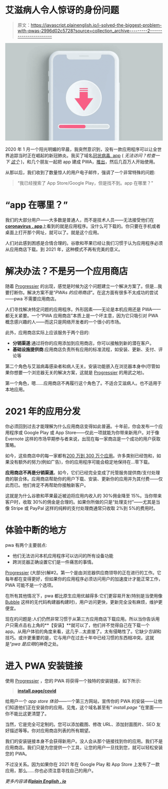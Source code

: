 # 艾滋病人令人惊讶的身份问题

> 原文：<https://javascript.plainenglish.io/i-solved-the-biggest-problem-with-pwas-2996d02c5728?source=collection_archive---------2----------------------->

![](img/8bd98fd6a12c69a0b6aa52fec88ae65d.png)

2020 年 1 月一个阳光明媚的早晨，我突然意识到，没有一款应用程序可以让全世界追踪当时正在崛起的新冠肺炎。我买了域名[冠状病毒. app](https://coronavirus.app) ( *无法访问？检查一下* [*这个*](https://progressier.notion.site/Why-can-t-I-access-coronavirus-app-859a165044e4474d8191a5ab1dd23c7f) )，和几个朋友一起把 app 建成 PWA，[推出](/building-a-pwa-was-our-best-idea-ever-b7b233726b41?source=friends_link&sk=e197dc9a0d5c94fc10576835eb089936)，然后几百万人开始使用。

从那以后，我们收到了数量惊人的用户电子邮件，强调了一个非常特殊的问题:

> “我已经搜索了 App Store/Google Play，但是找不到。app 在哪里？"

# “app 在哪里？”

我们的大部分用户——大多数是普通人，而不是技术人员——无法接受他们在[**coronavirus . app**](https://coronavirus.app)上看到的就是应用程序。没什么可下载的。你只要在手机或者桌面上打开那个网址，就可以了。就是这个应用。

人们对此感到困惑是合情合理的。谷歌和苹果已经让我们习惯于认为应用程序必须从应用商店下载。到 2021 年，这种模式不再有完美的意义。

# 解决办法？不是另一个应用商店

随着 [Progressier](https://progressier.com) 的出现，感觉是时候为这个问题建立一个解决方案了。但是…我要打断你。解决方案不是“*PWAs 的应用商店*”。在这方面有很多不太成功的尝试——pwa 不需要应用商店。

人们寻找解决特定问题的应用程序。外形因素——无论是本机应用还是 PWA——都无关紧要。一个“PWA 应用商店”本质上是一个坏主意，因为它只吸引对 PWA 概念感兴趣的人——而这只是网络开发者的一个很小的市场。

此外，应用商店实际上应该服务于两个目的:

*   **分销渠道**:通过将你的应用添加到应用商店，你可以接触到新的潜在客户。
*   **基础设施提供商**:应用商店负责所有应用的标准流程，如安装、更新、支付、评论等

第二个角色与艾滋病毒感染者和病人无关。安装功能嵌入在浏览器本身中(尽管如果你想要一个浏览器无关的解决方案，这就是 [Progressier](https://progressier.com) 的用武之地)。

第一个角色，嗯……应用商店不再履行这个角色了。不适合艾滋病人。也不适用于本地应用。

# 2021 年的应用分发

你必须回到过去才能理解为什么应用商店变得如此普遍。十年前，你会发布一个应用程序或 Google Play 或 App Store——仅此一项就能为你带来新用户。对于像 Evernote 这样的市场早期参与者来说，出现在每一家商店是一个成功的用户获取策略。

如今，这些商店中的每一家都有[200 万到 300 万个应用](https://www.statista.com/statistics/276623/number-of-apps-available-in-leading-app-stores/)。许多类别已经饱和，如果没有额外的努力(例如广告)，你的应用程序可能会稳定地保持在…零下载。

**应用商店不再是分销渠道**。如今，它们已经完全变成了托管服务提供商/支付处理商的联合体。应用商店帮助你的用户下载、安装、更新你的应用并为其付费——仅此而已。他们肯定不再帮助你接触新客户。

这就是为什么谷歌和苹果最近被迫将应用内收入的 30%佣金降至 15%。当你带来客户时，收取 30%的佣金是合理的。如果你所做的只是“处理支付”——尤其是当像 Stripe 或 PayPal 这样的纯粹的支付处理商通常只收取 2%到 5%的费用时。

# 体验中断的地方

pwa 有两个主要弱点:

*   他们无法访问本机应用程序可以访问的所有设备功能
*   跨浏览器正确设置它们是一件痛苦的事情。

[Progressier](https://progressier.com) (大部分)解#2。第一个是由浏览器供应商领导的正在进行的工作。它每年都在变得更好，但如果你的应用程序必须访问用户的加速度计才能正常工作，PWA 可能不是一个选项。

在所有其他情况下，pwa 都比原生应用优越得多:它们更容易开发(特别是当使用像 [Bubble](https://bubble.io) 这样的无代码构建器构建时)，用户访问更快，更新完全没有麻烦，维护更便宜。

现在的问题是:人们仍然非常习惯于从第三方应用商店下载应用。所以当你告诉用户只需点击右上角的**【安装】**就可以了，他们并不觉得自己在下载一个 app。从用户体验的角度来看，这几乎…太直接了。太有侵略性了。它缺少*包装*和技巧。或许更重要的是，它与用户在过去十年中已经习惯的东西相冲突。这就是“*pwa 是应用*的神奇之处。

# 进入 PWA 安装链接

使用 [Progressier](https://progressier.com) ，您的 PWA 将获得一个独特的安装链接，如下所示:

> [**install.page/covid**](https://install.page/covid)

给用户一个 *app store 体验*——一个第三方网站，宣传你的 PWA 的安装——让他们知道他们正在安装你的应用。见鬼，这个域名甚至有“ *install.page* ”在里面——你不能比这更清楚了。

当然，它是完全可定制的。您可以添加截图、修改 URL、添加封面图片、SEO 友好描述等等。你对应用商店列表的所有期望。

我们的安装链接本身不会获得新用户。没人会从那个链接找到你的应用。我们不是应用商店。我们只是为您提供一个工具，让您的用户一旦找到您，就可以轻松安装您的 PWA。

不过没关系。因为如果你在 2021 年在 Google Play 和 App Store 上发布了一款应用，那么……你也必须注意寻找自己的用户。

*更多内容请看*[***plain English . io***](http://plainenglish.io/)